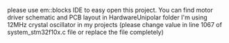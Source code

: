 please use em::blocks IDE to easy open this project.
You can find motor driver schematic and PCB layout in HardwareUnipolar folder
I'm using 12MHz crystal oscillator in my projects (please change value in line 1067 of system_stm32f10x.c file or replace the file completely)
